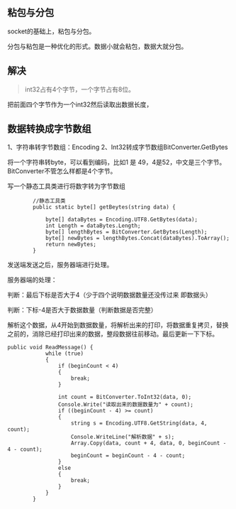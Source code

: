 ## 粘包与分包
socket的基础上，粘包与分包。

分包与粘包是一种优化的形式。数据小就会粘包，数据大就分包。

## 解决 
> int32占有4个字节，一个字节占有8位。

把前面四个字节作为一个int32然后读取出数据长度，



## 数据转换成字节数组
1、字符串转字节数组：Encoding
2、Int32转成字节数组BitConverter.GetBytes

将一个字符串转byte，可以看到编码，比如1 是 49，4是52，中文是三个字节。
BitConverter不管怎么样都是4个字节。

写一个静态工具类进行将数字转为字节数组
```
		//静态工具类
        public static byte[] getBeytes(string data) {

            byte[] dataBytes = Encoding.UTF8.GetBytes(data);
            int Length = dataBytes.Length;
            byte[] lengthBytes = BitConverter.GetBytes(Length);
            byte[] newBytes = lengthBytes.Concat(dataBytes).ToArray();
            return newBytes;
        }
```
发送端发送之后，服务器端进行处理。

服务器端的处理：

判断：最后下标是否大于4（少于四个说明数据数量还没传过来 即数据头）

判断：下标-4是否大于数据数量（判断数据是否完整）

解析这个数据，从4开始到数据数量，将解析出来的打印，将数据重复拷贝，替换之前的，消除已经打印出来的数据，整段数据往前移动。最后更新一下下标。

```
public void ReadMessage() {
            while (true)
            {
                if (beginCount < 4)
                {
                    break;
                }

                int count = BitConverter.ToInt32(data, 0);
                Console.Write("读取出来的数据数量为" + count);
                if ((beginCount - 4) >= count)
                {
                    string s = Encoding.UTF8.GetString(data, 4, count);
                    Console.WriteLine("解析数据" + s);
                    Array.Copy(data, count + 4, data, 0, beginCount - 4 - count);
                    beginCount = beginCount - 4 - count;
                }
                else
                {
                    break;
                }
            }
        }
```